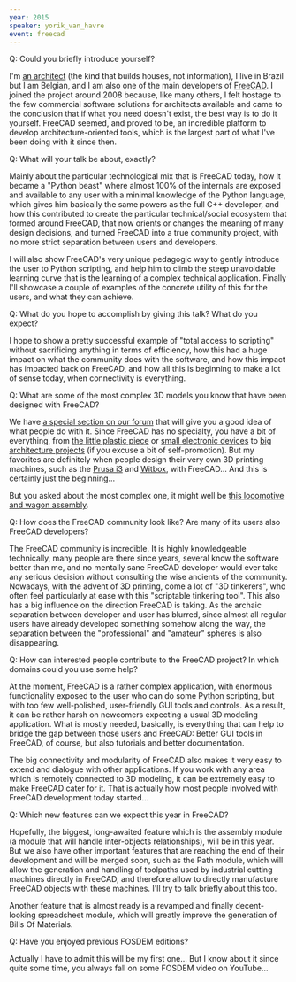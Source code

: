 ```yaml
---
year: 2015
speaker: yorik_van_havre
event: freecad 
---
```


Q: Could you briefly introduce yourself? 

I'm [an architect](http://www.uncreated.net) (the kind that builds houses, not information), I live in Brazil but I am Belgian, and I am also one of the main developers of [FreeCAD](http://www.freecadweb.org). I joined the project around 2008 because, like many others, I felt hostage to the few commercial software solutions for architects available and came to the conclusion that if what you need doesn't exist, the best way is to do it yourself. FreeCAD seemed, and proved to be, an incredible platform to develop architecture-oriented tools, which is the largest part of what I've been doing with it since then.
 
Q: What will your talk be about, exactly?

Mainly about the particular technological mix that is FreeCAD today, how it became a "Python beast" where almost 100% of the internals are exposed and available to any user with a minimal knowledge of the Python language, which gives him basically the same powers as the full C++ developer, and how this contributed to create the particular technical/social ecosystem that formed around FreeCAD, that now orients or changes the meaning of many design decisions, and turned FreeCAD into a true community project, with no more strict separation between users and developers.

I will also show FreeCAD's very unique pedagogic way to gently introduce the user to Python scripting, and help him to climb the steep unavoidable learning curve that is the learning of a complex technical application. Finally I'll showcase a couple of examples of the concrete utility of this for the users, and what they can achieve.

Q: What do you hope to accomplish by giving this talk? What do you expect?

I hope to show a pretty successful example of "total access to scripting" without sacrificing anything in terms of efficiency, how this had a huge impact on what the community does with the software, and how this impact has impacted back on FreeCAD, and how all this is beginning to make a lot of sense today, when connectivity is everything.
 
Q: What are some of the most complex 3D models you know that have been designed with FreeCAD?

We have [a special section on our forum](http://forum.freecadweb.org/viewforum.php?f=24) that will give you a good idea of what people do with it. Since FreeCAD has no specialty, you have a bit of everything, from [the little plastic piece](http://forum.freecadweb.org/viewtopic.php?f=24&t=6430) or [small electronic devices](http://forum.freecadweb.org/viewtopic.php?f=24&t=8525) to [big architecture projects](http://www.uncreated.net/?page=bh) (if you excuse a bit of self-promotion). But my favorites are definitely when people design their very own 3D printing machines, such as the [Prusa i3](https://plus.google.com/u/0/+JuanGonzalezGomez/posts/MoHNSndNMDk?pid=6100585319412174306&oid=109138697406392447933) and [Witbox](http://diwo.bq.com/en/witbox-rights-released-with-cc-by-sa-licence/), with FreeCAD... And this is certainly just the beginning...

But you asked about the most complex one, it might well be [this locomotive and wagon assembly](http://forum.freecadweb.org/viewtopic.php?f=24&t=5728).
 
Q: How does the FreeCAD community look like? Are many of its users also FreeCAD developers?

The FreeCAD community is incredible. It is highly knowledgeable technically, many people are there since years, several know the software better than me, and no mentally sane FreeCAD developer would ever take any serious decision without consulting the wise ancients of the community. Nowadays, with the advent of 3D printing, come a lot of "3D tinkerers", who often feel particularly at ease with this "scriptable tinkering tool". This also has a big influence on the direction FreeCAD is taking. As the archaic separation between developer and user has blurred, since almost all regular users have already developed something somehow along the way, the separation between the "professional" and "amateur" spheres is also disappearing.
 
Q: How can interested people contribute to the FreeCAD project? In which domains could you use some help?

At the moment, FreeCAD is a rather complex application, with enormous functionality exposed to the user who can do some Python scripting, but with too few well-polished, user-friendly GUI tools and controls. As a result, it can be rather harsh on newcomers expecting a usual 3D modeling application. What is mostly needed, basically, is everything that can help to bridge the gap between those users and FreeCAD: Better GUI tools in FreeCAD, of course, but also tutorials and better documentation.

The big connectivity and modularity of FreeCAD also makes it very easy to extend and dialogue with other applications. If you work with any area which is remotely connected to 3D modeling, it can be extremely easy to make FreeCAD cater for it. That is actually how most people involved with FreeCAD development today started...

Q: Which new features can we expect this year in FreeCAD?

Hopefully, the biggest, long-awaited feature which is the assembly module (a module that will handle inter-objects relationships), will be in this year. But we also have other important features that are reaching the end of their development and will be merged soon, such as the Path module, which will allow the generation and handling of toolpaths used by industrial cutting machines directly in FreeCAD, and therefore allow to directly manufacture FreeCAD objects with these machines. I'll try to talk briefly about this too.

Another feature that is almost ready is a revamped and finally decent-looking spreadsheet module, which will greatly improve the generation of Bills Of Materials.

Q: Have you enjoyed previous FOSDEM editions?

Actually I have to admit this will be my first one...  But I know about it since quite some time, you always fall on some FOSDEM video on YouTube...
